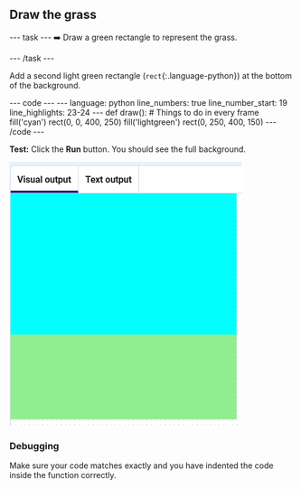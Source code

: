 <h2 class="c-project-heading--task">Draw the grass</h2>

--- task ---
➡️ Draw a green rectangle to represent the grass.

--- /task ---

Add a second light green rectangle (`rect`{:.language-python}) at the bottom of the background.

<div class="c-project-code">
--- code ---
---
language: python
line_numbers: true
line_number_start: 19
line_highlights: 23-24
---
def draw():
# Things to do in every frame
    fill('cyan')
    rect(0, 0, 400, 250)
    fill('lightgreen')
    rect(0, 250, 400, 150)
--- /code ---
</div>

**Test:** Click the **Run** button. You should see the full background.

![a blue rectangle over a green rectangle representing sky and grass](images/sky-grass.png)

<div class="c-project-callout c-project-callout--debug">

### Debugging

Make sure your code matches exactly and you have indented the code inside the function correctly. 

</div>

